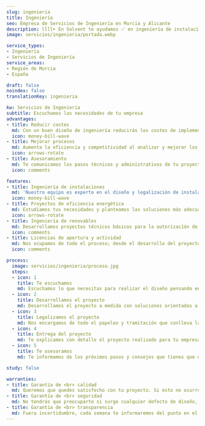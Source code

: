 ```yaml
---
slug: ingenieria
title: Ingeniería
seo: Empresa de Servicios de Ingeniería en Murcia y Alicante
description: llll➤ En Solvent te ayudamos ✅ en ingeniería de instalaciones, renovables, proyectos de eficiencia energética y licencias de apertura y actividad.
image: servicios/ingenieria/portada.webp

service_types:
- Ingeniería
- Servicios de Ingeniería
service_areas:
- Región de Murcia
- España

draft: false
noindex: false
translationKey: ingenieria

kw: Servicios de Ingeniería
subtitle: Escuchamos las necesidades de tu empresa
advantages:
- title: Reducir costes
  md: Con un buen diseño de ingeniería reducirás los costes de implementación de tu proyecto
  icon: money-bill-wave
- title: Mejorar procesos
  md: Aumenta la eficiencia y competitividad al analizar y mejorar los procesos de tu empresa
  icon: arrows-rotate
- title: Asesoramiento
  md: Te comunicamos los pasos técnicos y administrativos de tu proyecto
  icon: comments

features:
- title: Ingeniería de instalaciones
  md: 'Nuestro equipo es experto en el diseño y legalización de instalaciones de ingeniería: baja tensión, media tensión, calefacción y climatización, agua fría y saneamiento, ACS, salubridad, contraincendios…'
  icon: money-bill-wave
- title: Proyectos de eficiencia energética
  md: Estudiamos tus necesidades y planteamos las soluciones más adecuadas para aumentar la eficiencia energética. Mediante un estudio, primero siempre buscamos reducir el consumo de energía. En segundo lugar, consideramos la implantación de energías renovables. Si lo necesitas, podemos hacer la gestión integral para llevar a cabo las medidas de ahorro energético.
  icon: arrows-rotate
- title: Ingeniería de renovables
  md: Desarrollamos proyectos técnicos básicos para la autorización de las instalaciones y proyectos de ejecución completos (ingeniería de detalle) para la construcción de las plantas solares fotovoltaicas. También realizamos la gestión y obtención de todos los permisos necesarios para la construcción hasta la consecución del estado de proyecto “Ready to Build”.
  icon: comments
- title: Licencias de apertura y actividad
  md: Nos ocupamos de todo el proceso; desde el desarrollo del proyecto técnico, hasta la presentación de la solicitud y el seguimiento con el ayuntamiento correspondiente. También de proyectos industriales para naves de nueva construcción.
  icon: comments

process:
  image: servicios/ingenieria/proceso.jpg
  steps:
  - icon: 1
    title: Te escuchamos
    md: Escuchamos lo que necesitas para realizar el diseño pensando en lo mejor para tu empresa, ni más ni menos.
  - icon: 2
    title: Desarrollamos el proyecto
    md: Desarrollamos el proyecto a medida con soluciones orientadas a minimizar costes.
  - icon: 3
    title: Legalizamos el proyecto
    md: Nos encargamos de todo el papeleo y tramitación que conlleva la legalización del proyecto.
  - icon: 4
    title: Entrega del proyecto
    md: Te explicamos con detalle el proyecto realizado para tu empresa y te lo entregamos.
  - icon: 5
    title: Te asesoramos
    md: Te informamos de los próximos pasos y consejos que tienes que dar una vez finalicemos nuestro trabajo.

study: false

warranties:
- title: Garantía de <br> calidad
  md: Queremos que quedes satisfecho con tu proyecto. Si esto no ocurre, te rehacemos el diseño tal y como necesites.
- title: Garantía de <br> seguridad
  md: No tendrás que preocuparte si surge cualquier defecto de diseño, tu proyecto estará asegurado por una aseguradora de primer nivel.
- title: Garantía de <br> transparencia
  md: Fuera incertidumbre, cada semana te informaremos del punto en el que se encuentra tu proyecto y de los avances conseguidos.
---
```

